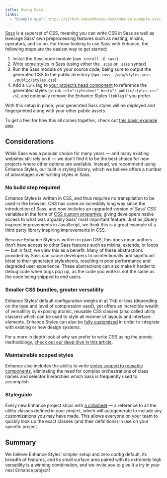 ```yaml
---
title: Using Sass
links:
  - "Example app": https://github.com/enhance-dev/enhance-example-sass
---
```


[Sass](https://sass-lang.com/) is a superset of CSS, meaning you can write CSS in Sass as well as leverage Sass’ own preprocessing features such as nesting, mixins, operators, and so on. For those looking to use Sass with Enhance, the following steps are the easiest way to get started:

1. Install the Sass node module (`npm install -D sass`)
2. Write some styles in Sass (using either the `.scss` or `.sass` syntax)
3. Run the Sass module on your source code, being sure to output the generated CSS to the public directory (`npx sass ./app/styles.scss ./public/styles.css`)
4. Add a `link` tag to [your project’s head component](/docs/conventions/head) to reference the generated styles (`<link rel="stylesheet" href="/_public/styles.css" />`), and optionally remove the Enhance Styles `linkTag` if you prefer

With this setup in place, your generated Sass styles will be deployed and fingerprinted along with your other public assets.

To get a feel for how this all comes together, check out [this basic example app](https://github.com/enhance-dev/enhance-example-sass).

## Considerations

While Sass was a popular choice for many years — and many existing websites still rely on it — we don’t find it to be the best choice for new projects where other options are available. Instead, we recommend using Enhance Styles, our built in styling library, which we believe offers a number of advantages over writing styles in Sass.

### No build step required

Enhance Styles is written in CSS, and thus requires no transpilation to be used in the browser. CSS has come an incredibly long way since the introduction of Sass, and now includes an upgraded version of Sass’ CSS variables in the form of [CSS custom properties](https://developer.mozilla.org/en-US/docs/Web/CSS/Using_CSS_custom_properties), giving developers native access to what was arguably Sass’ most important feature. Just as jQuery inspired improvements in JavaScript, we think this is a great example of a third party library inspiring improvements in CSS.

Because Enhance Styles is written in plain CSS, this does mean authors don’t have access to other Sass features such as mixins, extends, or loops — but in fact, we view this as a benefit. Many of these abstractions provided by Sass can cause developers to unintentionally add significant bloat to their generated stylesheets, resulting in poor performance and degraded user experience. These abstractions can also make it harder to debug code when bugs pop up, as the code you write is not the same as the code being shipped to end users.

### Smaller CSS bundles, greater versatility

Enhance Styles’ default configuration weighs in at 11kb or less (depending on the type and level of compression used), yet offers an incredible wealth of versatility by exposing atomic, reusable CSS classes (also called utility classes) which can be used to style all manner of layouts and interface elements. Enhance Styles can also be [fully customized](/docs/enhance-styles/customization) in order to integrate with existing or new design systems.

For a more in depth look at why we prefer to write CSS using the atomic methodology, [check out our deep dive in this article](https://begin.com/blog/posts/2023-01-10-past-informs-the-present-our-approach-to-css).

### Maintainable scoped styles

Enhance also includes the ability to write [styles scoped to reusable components](/docs/enhance-styles/element-styles), eliminating the need for complex orchestrations of class names and selector hierarchies which Sass is frequently used to accomplish.

### Styleguide

Every new Enhance project ships with [a cribsheet](https://github.com/enhance-dev/enhance-styles-cribsheet) — a reference to all the utility classes defined in your project, which will autogenerate to include any customizations you may have made. This allows everyone on your team to quickly look up the exact classes (and their definitions) in use on your specific project.

## Summary

We believe Enhance Styles’ simpler setup and zero config default, its breadth of features, and its small surface area paired with its extremely high versatility is a winning combination, and we invite you to give it a try in your next Enhance project!

